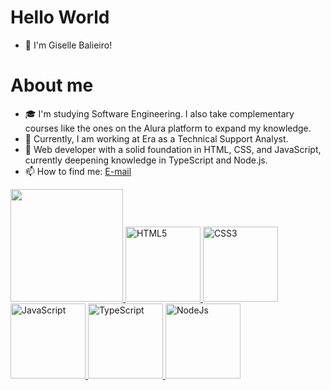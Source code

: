 # Hello World 
- 👋 I'm Giselle Balieiro! 

# About me 
- 🎓 I'm studying Software Engineering. I also take complementary courses like the ones on the Alura platform to expand my knowledge.
- 💼 Currently, I am working at Era as a Technical Support Analyst.
- 🌱 Web developer with a solid foundation in HTML, CSS, and JavaScript, currently deepening knowledge in TypeScript and Node.js.
- 📫 How to find me: <a href="mailto:gisellefbalieiro">E-mail</a>

<table>
  <a href="https://github.com/GiselleBalieiro">
  <img height="180em" src="https://github-readme-stats.vercel.app/api/top-langs/?username=GiselleBalieiro&layout=compact&langs_count=6&theme=tokyonight"/> 
  <img src="https://img.icons8.com/color/2x/html-5.png" width="120" alt="HTML5"> 
  <img src="https://img.icons8.com/color/2x/css3.png" width="120" alt="CSS3"> 
  <img src="https://img.icons8.com/color/2x/javascript.png" width="120" alt="JavaScript">
  <img src="https://img.icons8.com/color/2x/typescript.png" width="120" alt="TypeScript">
  <img src="https://img.icons8.com/color/2x/nodejs.png" width="120" alt="NodeJs">
</table>
